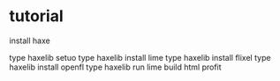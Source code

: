# tutorial 
install haxe

type haxelib setuo
type haxelib install lime
type haxelib install flixel
type haxelib install openfl
type haxelib run lime build html
profit